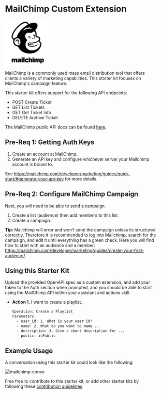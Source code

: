 # MailChimp Custom Extension

![MailChimp](./assets/mailchimp-logo.png)

MailChimp is a commonly used mass email distribution tool that offers clients a variety of marketing capabilities. This starter kit focuses on MailChimp's campaign feature.

This starter kit offers support for the following API endpoints:

- POST Create Ticket
- GET List Tickets
- GET Get Ticket Info
- DELETE Archive Ticket

The MailChimp public API docs can be found [here](https://mailchimp.com/developer/marketing/api/).

## Pre-Req 1: Getting Auth Keys
1. Create an account at MailChimp. 
1. Generate an API key and configure whichever server your Mailchimp account is bound to.

See https://mailchimp.com/developer/marketing/guides/quick-start/#generate-your-api-key for more details.

## Pre-Req 2: Configure MailChimp Campaign
Next, you will need to be able to send a campaign.

1. Create a list (audience) then add members to this list.
2. Create a campaign.

**Tip:** Mailchimp will error and won't send the campaign unless its structured correctly. Therefore it is recommended to log into Mailchimp, search for the campaign, and edit it until everything has a green check.
Here you will find how to start with an audience and a member: https://mailchimp.com/developer/marketing/guides/create-your-first-audience/.

## Using this Starter Kit
Upload the provided OpenAPI spec as a custom extension, and add your token to the Auth section when prompted, and you should be able to start using the MailChimp API within your assistant and actions skill.

- **Action 1.** I want to create a playlist.
    ```
    Operation: Create a Playlist
    Parameters:
      - user_id: 1. What is your user id?
      - name: 2. What do you want to name ...
      - description: 3. Give a short description for ...
      - public: isPublic
    ```

## Example Usage
A conversation using this starter kit could look like the following:<br>

![mailchimp-convo](./assets/mailchimp-convo.png)

Free free to contribute to this starter kit, or add other starter kits by following these [contribution guidelines](../../docs/CONTRIBUTING.md).